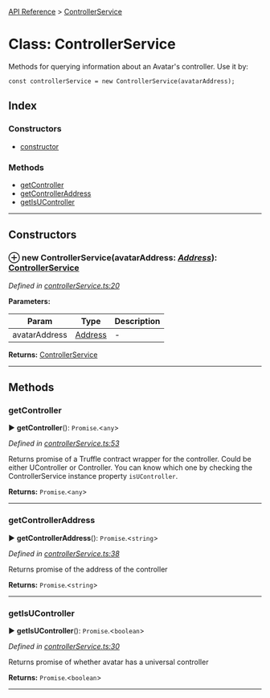 [API Reference](../README.md) > [ControllerService](../classes/ControllerService.md)



# Class: ControllerService


Methods for querying information about an Avatar's controller. Use it by:

    const controllerService = new ControllerService(avatarAddress);

## Index

### Constructors

* [constructor](ControllerService.md#constructor)


### Methods

* [getController](ControllerService.md#getController)
* [getControllerAddress](ControllerService.md#getControllerAddress)
* [getIsUController](ControllerService.md#getIsUController)



---
## Constructors
<a id="constructor"></a>


### ⊕ **new ControllerService**(avatarAddress: *[Address](../#Address)*): [ControllerService](ControllerService.md)


*Defined in [controllerService.ts:20](https://github.com/daostack/arc.js/blob/f343aa24/lib/controllerService.ts#L20)*



**Parameters:**

| Param | Type | Description |
| ------ | ------ | ------ |
| avatarAddress | [Address](../#Address)   |  - |





**Returns:** [ControllerService](ControllerService.md)

---


## Methods
<a id="getController"></a>

###  getController

► **getController**(): `Promise`.<`any`>



*Defined in [controllerService.ts:53](https://github.com/daostack/arc.js/blob/f343aa24/lib/controllerService.ts#L53)*



Returns promise of a Truffle contract wrapper for the controller. Could be either UController or Controller. You can know which one by checking the ControllerService instance property `isUController`.




**Returns:** `Promise`.<`any`>





___

<a id="getControllerAddress"></a>

###  getControllerAddress

► **getControllerAddress**(): `Promise`.<`string`>



*Defined in [controllerService.ts:38](https://github.com/daostack/arc.js/blob/f343aa24/lib/controllerService.ts#L38)*



Returns promise of the address of the controller




**Returns:** `Promise`.<`string`>





___

<a id="getIsUController"></a>

###  getIsUController

► **getIsUController**(): `Promise`.<`boolean`>



*Defined in [controllerService.ts:30](https://github.com/daostack/arc.js/blob/f343aa24/lib/controllerService.ts#L30)*



Returns promise of whether avatar has a universal controller




**Returns:** `Promise`.<`boolean`>





___


